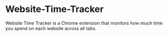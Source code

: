 # Website-Time-Tracker
Website Time Tracker is a Chrome extension that monitors how much time you spend on each website across all tabs. 
